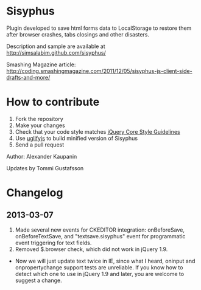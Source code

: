 # Sisyphus
Plugin developed to save html forms data to LocalStorage to restore them after browser crashes, tabs closings and other disasters.

Description and sample are available at http://simsalabim.github.com/sisyphus/

Smashing Magazine article: http://coding.smashingmagazine.com/2011/12/05/sisyphus-js-client-side-drafts-and-more/

# How to contribute
1. Fork the repository
2. Make your changes
3. Check that your code style matches [jQuery Core Style Guidelines](docs.jquery.com/JQuery_Core_Style_Guidelines)
4. Use [uglifyjs](http://marijnhaverbeke.nl/uglifyjs) to build minified version of Sisyphus
5. Send a pull request

Author: Alexander Kaupanin

Updates by Tommi Gustafsson

# Changelog
## 2013-03-07
1. Made several new events for CKEDITOR integration: onBeforeSave, onBeforeTextSave, and "textsave.sisyphus" event for programmatic event triggering for text fields.
2. Removed $.browser check, which did not work in jQuery 1.9.
  - Now we will just update text twice in IE, since what I heard, oninput and onpropertychange support tests are unreliable. If you know how to detect which one to use in jQuery 1.9 and later, you are welcome to suggest a change.